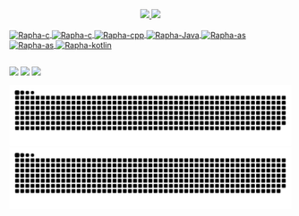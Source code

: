 <div align="center">
  <a href="https://github.com/clickrapha">
<img height="180em" src="https://github-readme-stats.vercel.app/api?username=clickrapha&show_icons=true&theme=cobalt2&include_all_commits=true&count_private=true"/>
  <img height="180em" whidth="100em" src="https://github-readme-stats.vercel.app/api/top-langs/?username=clickrapha&layout=compact&langs_count=7&theme=cobalt2"/>
</div>
  
<div style="display: inline_block"><br>
  <img align="center" alt="Rapha-c" height="30" width="40"  src="https://cdn.jsdelivr.net/gh/devicons/devicon/icons/git/git-original.svg" />
  <img align="center" alt="Rapha-c" height="30" width="40" src="https://cdn.jsdelivr.net/gh/devicons/devicon/icons/c/c-original.svg">
  <img align="center" alt="Rapha-cpp" height="30" width="40" src="https://cdn.jsdelivr.net/gh/devicons/devicon/icons/cplusplus/cplusplus-original.svg">
  <img align="center" alt="Rapha-Java" height="30" width="40" src="https://cdn.jsdelivr.net/gh/devicons/devicon/icons/java/java-original.svg">
  <img align="center" alt="Rapha-as" height="30" width="40" src="https://cdn.jsdelivr.net/gh/devicons/devicon/icons/androidstudio/androidstudio-original.svg">
  <img align="center" alt="Rapha-as" height="30" width="40" src="https://cdn.jsdelivr.net/gh/devicons/devicon/icons/python/python-original.svg" />
  <img align="center" alt="Rapha-kotlin" height="30" width="40" src="https://cdn.jsdelivr.net/gh/devicons/devicon/icons/kotlin/kotlin-original.svg" />
</div>

  ##
<div>
  <a href="https://www.linkedin.com/in/raphaelmm" target="_blank"><img src="https://img.shields.io/badge/-LinkedIn-%230077B5?style=for-the-badge&logo=linkedin&logoColor=white" target="_blank"></a> 
  <a href="https://instagram.com/clickrapha" target="_blank"><img src="https://img.shields.io/badge/-Instagram-%23E4405F?style=for-the-badge&logo=instagram&logoColor=white" target="_blank"></a>
  <a href = "mailto:clickrapha@gmail.com"><img src="https://img.shields.io/badge/-Gmail-%23333?style=for-the-badge&logo=gmail&logoColor=white" target="_blank"></a>
  
  ![Snake animation](https://github.com/clickrapha/clickrapha/blob/output/github-contribution-grid-snake-dark.svg#gh-dark-mode-only)
  ![Snake animation](https://github.com/clickrapha/clickrapha/blob/output/github-contribution-grid-snake.svg#gh-light-mode-only)

</div>
